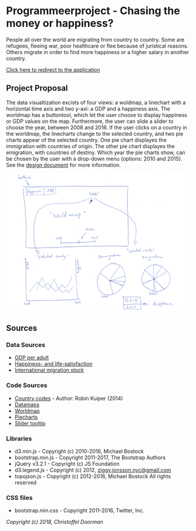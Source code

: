 # Programmeerproject - Chasing the money or happiness?
People all over the world are migrating from country to country. Some are refugees, fleeing war, poor healthcare or flee because of juristical reasons. Others migrate in order to find more happiness or a higher salary in another country.

[Click here to redirect to the application](https://stof95.github.io/Programmeerproject/project/html)

## Project Proposal
The data visualtization excists of four views: a woldmap, a linechart with a horizontal time axis and two y-axi: a GDP and a happiness axis. The worldmap has a buttontool, which let the user choose to display happiness or GDP values on the map. Furthermore, the user can slide a slider to choose the year, between 2008 and 2016. If the user clicks on a country in the worldmap, the linecharts change to the selected country, and two pie charts appear of the selected country. One pie chart displayes the immigration with countries of origin. The other pie chart displayes the emigration, with countries of destiny. Which year the pie charts show, can be chosen by the user with a drop-down menu (options: 2010 and 2015). See the [design document](/DESIGN.md) for more information.

![Project sketch](/doc/project_sketch.png)


## Sources

### Data Sources
* [GDP per adult](http://wid.world/data/)
* [Happiness- and life-satisfaction](https://ourworldindata.org/happiness-and-life-satisfaction/)
* [International migration stock](http://www.un.org/en/development/desa/population/migration/data/estimates2/estimates17.shtml)

### Code Sources
* [Country codes](https://data.mprog.nl/course/30%20Homework/140%20D3%20Map/countries.js) - Author: Robin Kuiper (2014)
* [Datamaps](http://datamaps.github.io/)
* [Worldmap](http://bl.ocks.org/tomschulze/961d57bd1bbd2a9ef993f2e8645cb8d2)
* [Piecharts](https://bl.ocks.org/mbostock/3887235)
* [Slider tooltip](https://css-tricks.com/value-bubbles-for-range-inputs/)

### Libraries
* d3.min.js - Copyright (c) 2010-2016, Michael Bostock
* bootstrap.min.js - Copyright 2011-2017, The Bootstrap Authors
* jQuery v3.2.1 - Copyright (c) JS Foundation
* d3.legend.js - Copyright (c) 2012, ziggy.jonsson.nyc@gmail.com
* topojson.js - Copyright (c) 2012-2016, Michael Bostock All rights reserved

### CSS files
* bootstrap.min.css - Copyright 2011-2016, Twitter, Inc.


*Copyright (c) 2018, Christoffel Doorman*
